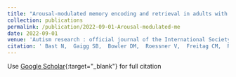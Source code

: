```yaml
---
title: "Arousal-modulated memory encoding and retrieval in adults with autism spectrum disorder."
collection: publications
permalink: /publication/2022-09-01-Arousal-modulated-me
date: 2022-09-01
venue: 'Autism research : official journal of the International Society for Autism Research'
citation: ' Bast N,  Gaigg SB,  Bowler DM,  Roessner V,  Freitag CM,  Ring M, &quot;Arousal-modulated memory encoding and retrieval in adults with autism spectrum disorder..&quot; Autism research : official journal of the International Society for Autism Research, 2022.'
---
```

Use [Google Scholar](https://scholar.google.com/scholar?q=Arousal+modulated+memory+encoding+and+retrieval+in+adults+with+autism+spectrum+disorder.){:target="_blank"} for full citation